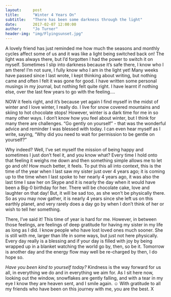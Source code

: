 ```yaml
---
layout:     post
title:      "Winter 4 Years On"
subtitle:   "There has been some darkness through the light"
date:       2017-02-07 12:00:00
author:     "Jo Turner"
header-img: "img/Flyingsunset.jpg"
---
```


A lovely friend has just reminded me how much the seasons and monthly cycles affect some of us and it was like a light being switched back on! The light was always there, but I’d forgotten I had the power to switch it on myself. Sometimes I slip into darkness because it’s safe there, I know who I am there! I’m not sure, I fully know who I am in the light yet! Many weeks have passed since I last wrote, I kept thinking about writing, but nothing came and often I felt it was gone for good. I have written some personal musings in my journal, but nothing felt quite right. I have learnt if nothing else, over the last few years to go with the feeling….

NOW it feels right, and it’s because yet again I find myself in the midst of winter and I love winter, I really do. I live for snow covered mountains and skiing to hot chocolate stops! However, winter is a dark time for me in so many other ways. I don’t know how you feel about winter, but I think for many there are challenges. “Go gently on yourself” - that was the wonderful advice and reminder I was blessed with today. I can even hear myself as I write, saying, “Why did you need to wait for permission to be gentle on yourself?” 

Why indeed? Well, I’ve set myself the mission of being happy and sometimes I just don’t feel it, and you know what? Every time I hold onto that feeling it weighs me down and then something simple allows me to let go and oh! How much better, it feels. To put this all into context, this is the time of the year when I last saw my sister just over 4 years ago; it is coming up to the time when I last spoke to her nearly 4 years ago, it was also the last time I saw her on Skype and it is nearly the day when it would have been a Big-0 birthday for her. There will be chocolate cake, love and laughter on that day! But, it will be sad too, as she won’t be physically there. So as you may now gather, it is nearly 4 years since she left us on this earthly planet, and very rarely does a day go by when I don’t think of her or wish to tell her something. 

There, I’ve said it! This time of year is hard for me. However, in between those feelings, are feelings of deep gratitude for having my sister in my life as long as I did. I know people who have lost loved ones much sooner. She is still with me, larger than life in some ways, but just not here physically. Every day really is a blessing and if your day is filled with joy by being wrapped up in a blanket watching the world go by, then, so be it. Tomorrow is another day and the energy flow may well be re-charged by then, I do hope so.  

*Have you been kind to yourself today?* Kindness is the way forward for us all, in everything we do and in everything we aim for. As I sit here now, looking out the window, snowflakes are gently falling, and with a tear in my eye I know they are heaven sent, and I smile again. ☺ With gratitude to all my friends who have been on this journey with me, you are the best. X 

